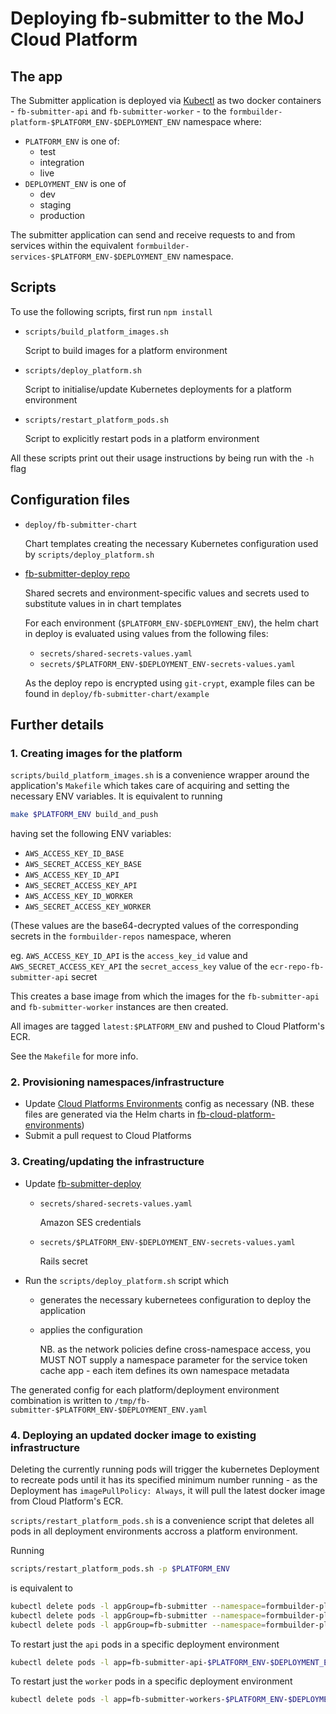 # Deploying fb-submitter to the MoJ Cloud Platform

## The app

The Submitter application is deployed via [Kubectl](https://kubernetes.io/docs/reference/kubectl/overview/) as two docker containers - `fb-submitter-api` and `fb-submitter-worker` - to the `formbuilder-platform-$PLATFORM_ENV-$DEPLOYMENT_ENV` namespace where:

- `PLATFORM_ENV` is one of:
  - test
  - integration
  - live
- `DEPLOYMENT_ENV` is one of
  - dev
  - staging
  - production

The submitter application can send and receive requests to and from services within the equivalent `formbuilder-services-$PLATFORM_ENV-$DEPLOYMENT_ENV` namespace.

## Scripts

To use the following scripts, first run `npm install`

- `scripts/build_platform_images.sh`

  Script to build images for a platform environment

- `scripts/deploy_platform.sh`

  Script to initialise/update Kubernetes deployments for a platform environment

- `scripts/restart_platform_pods.sh`

  Script to explicitly restart pods in a platform environment

All these scripts print out their usage instructions by being run with the `-h` flag

## Configuration files

- `deploy/fb-submitter-chart`

  Chart templates creating the necessary Kubernetes configuration used by `scripts/deploy_platform.sh`

- [fb-submitter-deploy repo](https://github.com/ministryofjustice/fb-submitter-deploy)

  Shared secrets and environment-specific values and secrets used to substitute values in in chart templates

  For each environment (`$PLATFORM_ENV-$DEPLOYMENT_ENV`), the helm chart in deploy is evaluated using values from the following files:

  - `secrets/shared-secrets-values.yaml`
  - `secrets/$PLATFORM_ENV-$DEPLOYMENT_ENV-secrets-values.yaml`

  As the deploy repo is encrypted using `git-crypt`, example files can be found in `deploy/fb-submitter-chart/example`

## Further details

### 1. Creating images for the platform

`scripts/build_platform_images.sh` is a convenience wrapper around the application's `Makefile` which takes care of acquiring and setting the necessary ENV variables. It is equivalent to running


```bash
make $PLATFORM_ENV build_and_push
```

having set the following ENV variables:

- `AWS_ACCESS_KEY_ID_BASE`
- `AWS_SECRET_ACCESS_KEY_BASE`
- `AWS_ACCESS_KEY_ID_API`
- `AWS_SECRET_ACCESS_KEY_API`
- `AWS_ACCESS_KEY_ID_WORKER`
- `AWS_SECRET_ACCESS_KEY_WORKER`

(These values are the base64-decrypted values of the corresponding secrets in the `formbuilder-repos` namespace, wheren

eg. `AWS_ACCESS_KEY_ID_API` is the `access_key_id` value and `AWS_SECRET_ACCESS_KEY_API` the `secret_access_key` value of the `ecr-repo-fb-submitter-api` secret

This creates a base image from which the images for the `fb-submitter-api` and `fb-submitter-worker` instances are then created.

All images are tagged `latest:$PLATFORM_ENV` and pushed to Cloud Platform's ECR.

See the `Makefile` for more info.

### 2. Provisioning namespaces/infrastructure

- Update [Cloud Platforms Environments](https://github.com/ministryofjustice/cloud-platform-environments/) config as necessary (NB. these files are generated via the Helm charts in [fb-cloud-platform-environments](https://github.com/ministryofjustice/cloud-platform-environments/))
- Submit a pull request to Cloud Platforms

### 3. Creating/updating the infrastructure

- Update [fb-submitter-deploy](https://github.com/ministryofjustice/fb-submitter-deploy)

  - `secrets/shared-secrets-values.yaml`

    Amazon SES credentials

  - `secrets/$PLATFORM_ENV-$DEPLOYMENT_ENV-secrets-values.yaml`

    Rails secret

- Run the `scripts/deploy_platform.sh` script which 

  - generates the necessary kubernetees configuration to deploy the application
  - applies the configuration

    NB. as the network policies define cross-namespace access, you MUST NOT supply a namespace parameter for the service token cache app - each item defines its own namespace metadata

The generated config for each platform/deployment environment combination is written to `/tmp/fb-submitter-$PLATFORM_ENV-$DEPLOYMENT_ENV.yaml`

### 4. Deploying an updated docker image to existing infrastructure

Deleting the currently running pods will trigger the kubernetes Deployment to recreate pods until it has its specified minimum number running - as the Deployment has `imagePullPolicy: Always`, it will pull the latest docker image from Cloud Platform's ECR.

`scripts/restart_platform_pods.sh` is a convenience script that deletes all pods in all deployment environments accross a platform environment.

Running

```bash
scripts/restart_platform_pods.sh -p $PLATFORM_ENV
```

is equivalent to

```bash
kubectl delete pods -l appGroup=fb-submitter --namespace=formbuilder-platform-$PLATFORM_ENV-dev &\
kubectl delete pods -l appGroup=fb-submitter --namespace=formbuilder-platform-$PLATFORM_ENV-staging &\
kubectl delete pods -l appGroup=fb-submitter --namespace=formbuilder-platform-$PLATFORM_ENV-production &
```

To restart just the `api` pods in a specific deployment environment

```bash
kubectl delete pods -l app=fb-submitter-api-$PLATFORM_ENV-$DEPLOYMENT_ENV  --namespace=formbuilder-platform-$PLATFORM_ENV-$DEPLOYMENT_ENV &
```

To restart just the `worker` pods in a specific deployment environment

```bash
kubectl delete pods -l app=fb-submitter-workers-$PLATFORM_ENV-$DEPLOYMENT_ENV --namespace=formbuilder-platform-$PLATFORM_ENV-$DEPLOYMENT_ENV
```


